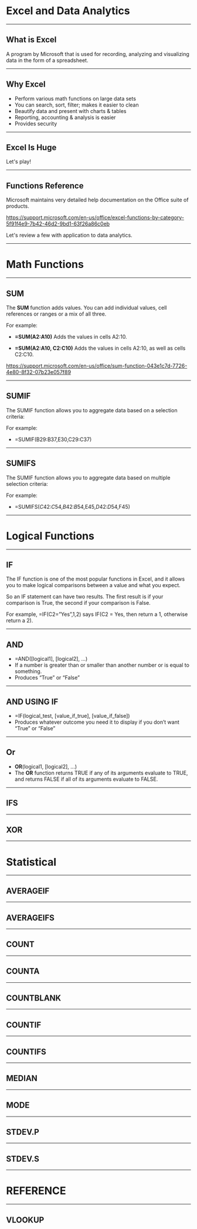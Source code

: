 # Excel and Data Analytics

---

## What is Excel

A program by Microsoft that is used for recording, analyzing and visualizing data in the form of a spreadsheet.

---

## Why Excel

- Perform various math functions on large data sets
- You can search, sort, filter; makes it easier to clean
- Beautify data and present with charts & tables
- Reporting, accounting & analysis is easier
- Provides security

---

## Excel Is Huge

Let's play!

---

## Functions Reference

Microsoft maintains very detailed help documentation on the Office suite of products. 

https://support.microsoft.com/en-us/office/excel-functions-by-category-5f91f4e9-7b42-46d2-9bd1-63f26a86c0eb

Let's review a few with application to data analytics.

---
# Math Functions

---

## SUM

The **SUM** function adds values. You can add individual values, cell references or ranges or a mix of all three.

For example:

-   **=SUM(A2:A10)** Adds the values in cells A2:10.

-   **=SUM(A2:A10, C2:C10)** Adds the values in cells A2:10, as well as cells C2:C10.

https://support.microsoft.com/en-us/office/sum-function-043e1c7d-7726-4e80-8f32-07b23e057f89

---

## SUMIF

The SUMIF function allows you to aggregate data based on a selection criteria:

For example:

- =SUMIF(B29:B37,E30,C29:C37)



---

## SUMIFS

The SUMIF function allows you to aggregate data based on multiple selection criteria:

For example:

- =SUMIFS($C$42:$C$54,$B$42:$B$54,E45,$D$42:$D$54,F45)

---

# Logical Functions

---

## IF

The IF function is one of the most popular functions in Excel, and it allows you to make logical comparisons between a value and what you expect.

So an IF statement can have two results. The first result is if your comparison is True, the second if your comparison is False.

For example, =IF(C2=”Yes”,1,2) says IF(C2 = Yes, then return a 1, otherwise return a 2).

---

## AND

- =AND([logical1], [logical2], ...)
- If a number is greater than or smaller than another number or is equal to something.
- Produces “True” or “False”

---

## AND USING IF

- =IF(logical_test, [value_if_true], [value_if_false])
- Produces whatever outcome you need it to display if you don’t want “True” or “False”

---

## Or

- **OR**(logical1, [logical2], ...)
- The **OR** function returns TRUE if any of its arguments evaluate to TRUE, and returns FALSE if all of its arguments evaluate to FALSE.


---

## IFS



---

## XOR



---

# Statistical

---

## AVERAGEIF

---

## AVERAGEIFS

---

## COUNT

---

## COUNTA

---

## COUNTBLANK

---

## COUNTIF

---

## COUNTIFS

---

## MEDIAN

---

## MODE

---

## STDEV.P

---

## STDEV.S

---

# REFERENCE

---

## VLOOKUP

